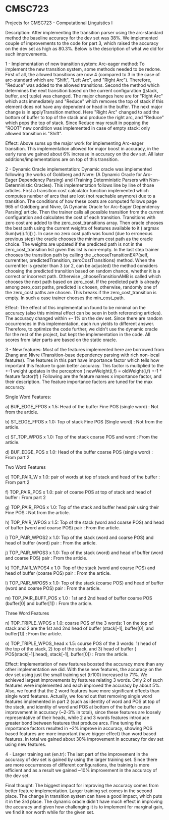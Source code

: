 # CMSC723
Projects for CMSC723 - Computational Linguistics I

Description:
After implementing the transition parser using the arc-standard method the baseline accuracy for the dev set was 38%. We implemented couple of improvements to the code for part 3, which raised the accuracy on the dev set as high as 80.3%. Below is the description of what we did for such improvements.

1 - Implementation of new transition system: Arc-eager method:
To implement the new transition system, some methods needed to be redone. First of all, the allowed transitions are now 4 (compared to 3 in the case of arc-standard which are "Shift", "Left Arc", and "Right Arc"). Therefore, "Reduce" was added to the allowed transitions. 
Second the method which determines the next transition based on the current configuration ([stack, buffer, arc] tuple) was changed. The major changes here are for "Right Arc" which acts immediately and "Reduce" which removes the top of stack if this element does not have any dependent or head in the buffer.
The next major change is in applyTransition method. Here "Right Arc" changed to add the bottom of buffer to top of the stack and produce the right arc, and "Reduce" which pops the top of stack.
Since Reduce may result in popping the "ROOT" new condition was implemented in case of empty stack: only allowed transition is "Shift".

Effect:
Above sums up the major work for implementing Arc-eager transition. This implementation allowed for major boost in accuracy, in the early runs we gained about 6% increase in accuracy on the dev set. All later additions/implementations are on top of this transition.

2 - Dynamic Oracle implementation:
Dynamic oracle was implemented following the works of Goldberg and Nivre: (A Dynamic Oracle for Arc-Eager Dependency Parsing) and (Training Deterministic Parsers with Non-Deterministic Oracles). This implementation follows line by line of those articles.
First a transition cost calculator function implemented which computes number of arcs that are lost (not reachable anymore) due to a transition. The conditions of how these costs are computed follows page 965 of Goldberg and Nivre, (A Dynamic Oracle for Arc-Eager Dependency Parsing) article.
Then the trainer calls all possible transition from the current configuration and calculates the cost of each transition. Transitions with zero cost are added to the zero_cost_transitions array. Then oracle chooses the best path using the current weights of features available to it ( argmax Sum(w(i).f(i)) ). In case no zero cost path was found (due to erroneous previous step) the oracle chooses the minimum cost path  as the oracle choice. The weights are updated if the predicted path is not in the zero_cost_transition list given this list is non-empty.
In the last step trainer chooses the transition path by calling the _chooseTransitionEXP(self, currentIter, predictedTransition, zeroCostTransitions) method. When the currentIter is greater than 3 (or 2, can be adjusted) the method considers choosing the predicted transition based on random chance, whether it is a correct or incorrect path. Otherwise _chooseTransitionAMB is called which chooses the next path based on zero_cost. If the predicted path is already among zero_cost paths, predicted is chosen, otherwise, randomly one of the zero_cost paths are chosen. This breaks if the zero_cost_transition is empty. In such a case trainer chooses the min_cost_path.

Effect:
The effect of this implementation found to be minimal on the accuracy (also this minimal effect can be seen in both referencing articles). The accuracy changed within +- 1% on the dev set. Since there are random occurrences in this implementation, each run yields to different answer. Therefore, to optimize the code further, we didn't use the dynamic oracle for the rest of the project, but kept the implementation in the code. All scores from later parts are based on the static oracle.

3 - New features:
Most of the features implemented here are borrowed from Zhang and Nivre (Transition-base dependency parsing with rich non-local features). The features in this part have importance factor which tells how important this feature to gain better accuracy. This factor is multiplied to the +-1 weight updates in the perceptron ( newWeight(i,f) = oldWeight(i,f) +-1 * feature factor(f) )
Following are the feature names x importance factor, and their description. The feature importance factors are tuned for the max accuracy.

Single Word Features:

a) BUF_EDGE_FPOS x 1.5: Head of the buffer Fine POS (single word) : Not from the article.

b) ST_EDGE_FPOS x 1.0: Top of stack Fine POS (Single word) : Not from the article.

c) ST_TOP_WPOS x 1.0: Top of the stack coarse POS and word : From the article.

d) BUF_EDGE_POS x 1.0: Head of the buffer coarse POS (single word) : From part 2

Two Word Features

e) TOP_PAIR_W x 1.0: pair of words at top of stack and head of the buffer : From part 2

f) TOP_PAIR_POS x 1.0: pair of coarse POS at top of stack and head of buffer : From part 2

g) TOP_PAIR_FPOS x 1.0: Top of the stack and buffer head pair using their Fine POS : Not from the article.

h) TOP_PAIR_WPOS x 1.5: Top of the stack (word and coarse POS) and head of buffer (word and coarse POS) pair : From the article. 

i) TOP_PAIR_WPOS2 x 1.0: Top of the stack (word and coarse POS) and head of buffer (word) pair : From the article. 

j) TOP_PAIR_WPOS3 x 1.0: Top of the stack (word) and head of buffer (word and coarse POS) pair : From the article. 

k) TOP_PAIR_WPOS4 x 1.0: Top of the stack (word and coarse POS) and head of buffer (coarse POS) pair : From the article. 

l) TOP_PAIR_WPOS5 x 1.0: Top of the stack (coarse POS) and head of buffer (word and coarse POS) pair : From the article. 

m) TOP_PAIR_BUFF_POS x 1.0 : 1st and 2nd head of buffer coarse POS (buffer[0] and buffer[1]) : From the article.

Three Word Features

n) TOP_TRIPLE_WPOS x 1.0: coarse POS of the 3 words: 1 on the top of stack and 2 are the 1st and 2nd head of buffer (stack[-1], buffer[0], and buffer[1]) : From the article.

o) TOP_TRIPLE_WPOS_head x 1.5: course POS of the 3 words: 1) head of the top of the stack, 2) top of the stack, and 3) head of buffer ( POS(stack[-1].head), stack[-1], buffer[0]) : From the article.

Effect:
Implementation of new features boosted the accuracy more than any other implementation we did. With these new features, the accuracy on the dev set using just the small training set (tr100) increased to 71%. We achieved largest improvements by features relating 3 words. Only 2 of such features were implemented and each improved the accuracy by about 5%. Also, we found that the 2 word features have more significant effects than single word features. Actually, we found out that removing single word features implemented in part 2 (such as identity of word and POS at top of the stack, and identity of word and POS at bottom of the buffer cause improvement in accuracy (~2-3% in total), since these features are loosely representative of their heads, while 2 and 3 words features introduce greater bond between features that produce arcs. Fine tuning the importance factors resulted in ~2% improve in accuracy, showing POS based features are more important (have bigger effect) than word based features.
In total we gained about 30% improvement in accuracy for dev set using new features.

4 - Larger training set (en.tr):
The last part of the improvement in the accuracy of dev set is gained by using the larger training set. Since there are more occurrences of different configurations, the training is more efficient and as a result we gained ~10% improvement in the accuracy of the dev set.

Final thought:
The biggest impact for improving the accuracy comes from better feature implementation. Larger training set comes in the second place. The change in transition system can have a good impact, which puts it in the 3rd place. The dynamic oracle didn't have much effect in improving the accuracy and given how challenging it is to implement for marginal gain, we find it nor worth while for the given set.
